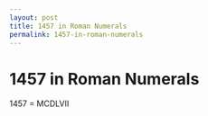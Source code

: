 ```yaml
---
layout: post
title: 1457 in Roman Numerals
permalink: 1457-in-roman-numerals
---
```


# 1457 in Roman Numerals

1457 = MCDLVII
